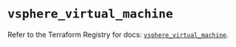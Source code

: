 # `vsphere_virtual_machine`

Refer to the Terraform Registry for docs: [`vsphere_virtual_machine`](https://registry.terraform.io/providers/hashicorp/vsphere/2.10.0/docs/resources/virtual_machine).
